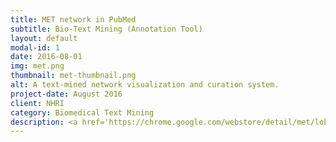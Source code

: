 ```yaml
---
title: MET network in PubMed
subtitle: Bio-Text Mining (Annotation Tool)
layout: default
modal-id: 1
date: 2016-08-01
img: met.png
thumbnail: met-thumbnail.png
alt: A text-mined network visualization and curation system.
project-date: August 2016
client: NHRI
category: Biomedical Text Mining
description: <a href='https://chrome.google.com/webstore/detail/met/lokpfiaclgdopdmpmapcghojakojiilc'>METastasisWay annotation tool</a> (MET) is an interactive curation system that provides you a powerful and easy-to-use way to access the contents of <a href='http://btm.tmu.edu.tw/metastasisway'>MetastasisWay</a> and to contribute your reading about the metastatic pathway. MET is developed as browser extensions to make it easy to install and update. With MET, you can constribute your exciting observations while reading or searching on PubMed.
---
```

